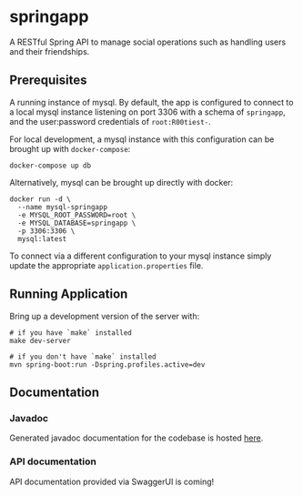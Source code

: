 # springapp

A RESTful Spring API to manage social operations such as handling users and their friendships.

## Prerequisites

A running instance of mysql. By default, the app is configured to connect to a local mysql instance listening on port 3306 with a schema of `springapp`, and the user:password credentials of `root:R00tiest-`.  

For local development, a mysql instance with this configuration can be brought up with `docker-compose`:

```
docker-compose up db
```

Alternatively, mysql can be brought up directly with docker:

```
docker run -d \
  --name mysql-springapp
  -e MYSQL_ROOT_PASSWORD=root \
  -e MYSQL_DATABASE=springapp \
  -p 3306:3306 \
  mysql:latest
```

To connect via a different configuration to your mysql instance simply update the appropriate `application.properties` file.


## Running Application

Bring up a development version of the server with:

```
# if you have `make` installed
make dev-server
  
# if you don't have `make` installed
mvn spring-boot:run -Dspring.profiles.active=dev
```

## Documentation

### Javadoc

Generated javadoc documentation for the codebase is hosted [here](https://damienomurchu.github.io/springapp/).

### API documentation

API documentation provided via SwaggerUI is coming!  